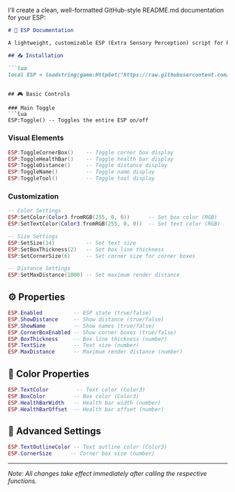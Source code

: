 I'll create a clean, well-formatted GitHub-style README.md documentation for your ESP:

```markdown
# 🎯 ESP Documentation

A lightweight, customizable ESP (Extra Sensory Perception) script for Roblox.

## 📥 Installation

```lua
local ESP = loadstring(game:HttpGet("https://raw.githubusercontent.com/GlockClipz/hookfunction/refs/heads/main/hookfunctionislethal.lua"))()
```
```

## 🎮 Basic Controls

### Main Toggle
```lua
ESP:Toggle() -- Toggles the entire ESP on/off
```

### Visual Elements
```lua
ESP:ToggleCornerBox()    -- Toggle corner box display
ESP:ToggleHealthBar()    -- Toggle health bar display
ESP:ToggleDistance()     -- Toggle distance display
ESP:ToggleName()         -- Toggle name display
ESP:ToggleTool()         -- Toggle tool display
```

### Customization
```lua
-- Color Settings
ESP:SetColor(Color3.fromRGB(255, 0, 0))      -- Set box color (RGB)
ESP:SetTextColor(Color3.fromRGB(255, 0, 0))  -- Set text color (RGB)

-- Size Settings
ESP:SetSize(14)          -- Set text size
ESP:SetBoxThickness(2)   -- Set box line thickness
ESP:SetCornerSize(6)     -- Set corner size for corner boxes

-- Distance Settings
ESP:SetMaxDistance(1000) -- Set maximum render distance
```

## ⚙️ Properties

```lua
ESP.Enabled          -- ESP state (true/false)
ESP.ShowDistance     -- Show distance (true/false)
ESP.ShowName         -- Show names (true/false)
ESP.CornerBoxEnabled -- Show corner boxes (true/false)
ESP.BoxThickness     -- Box line thickness (number)
ESP.TextSize         -- Text size (number)
ESP.MaxDistance      -- Maximum render distance (number)
```

## 🎨 Color Properties

```lua
ESP.TextColor         -- Text color (Color3)
ESP.BoxColor         -- Box color (Color3)
ESP.HealthBarWidth   -- Health bar width (number)
ESP.HealthBarOffset  -- Health bar offset (number)
```

## 🔧 Advanced Settings

```lua
ESP.TextOutlineColor -- Text outline color (Color3)
ESP.CornerSize      -- Corner box size (number)
```

---
*Note: All changes take effect immediately after calling the respective functions.*
```
